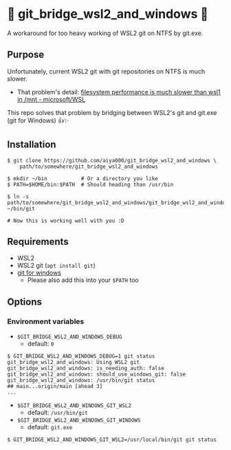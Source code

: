 # :diamond_shape_with_a_dot_inside: git_bridge_wsl2_and_windows :diamond_shape_with_a_dot_inside:

A workaround for too heavy working of WSL2 git on NTFS by git.exe.

## Purpose

Unfortunately, current WSL2 git with git repositories on NTFS is much slower.

- That problem's detail: [filesystem performance is much slower than wsl1 in /mnt - microsoft/WSL](https://github.com/microsoft/WSL/issues/4197)

This repo solves that problem by bridging between WSL2's git and git.exe (git for Windows) :+1::sparkles:

## Installation

```shell-session
$ git clone https://github.com/aiya000/git_bridge_wsl2_and_windows \
    path/to/somewhere/git_bridge_wsl2_and_windows

$ mkdir ~/bin           # Or a directory you like
$ PATH=$HOME/bin:$PATH  # Should heading than /usr/bin

$ ln -s path/to/somewhere/git_bridge_wsl2_and_windows/git_bridge_wsl2_and_windows ~/bin/git

# Now this is working well with you :D
```

## Requirements

- WSL2
- WSL2 git (`apt install git`)
- [git for windows](https://gitforwindows.org)
    - Please also add this into your `$PATH` too

## Options
### Environment variables

- `$GIT_BRIDGE_WSL2_AND_WINDOWS_DEBUG`
    - default: `0`

```shell-session
$ GIT_BRIDGE_WSL2_AND_WINDOWS_DEBUG=1 git status
git_bridge_wsl2_and_windows: Using WSL2 git
git_bridge_wsl2_and_windows: is_needing_auth: false
git_bridge_wsl2_and_windows: should_use_windows_git: false
git_bridge_wsl2_and_windows: /usr/bin/git status
## main...origin/main [ahead 3]
...
```

- `$GIT_BRIDGE_WSL2_AND_WINDOWS_GIT_WSL2`
    - default: `/usr/bin/git`
- `$GIT_BRIDGE_WSL2_AND_WINDOWS_GIT_WINDOWS`
    - default: `git.exe`

```shell-session
$ GIT_BRIDGE_WSL2_AND_WINDOWS_GIT_WSL2=/usr/local/bin/git git status
```
